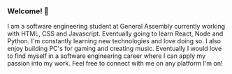 ### Welcome! 👋

I am a software engineering student at General Assembly currently working with HTML, CSS and Javascript. Eventually going to learn React, Node and Python. I'm constantly learning new technologies and love doing so. I also enjoy building PC's for gaming and creating music. Eventually I would love to find myself in a software engineering career where I can apply my passion into my work. Feel free to connect with me on any platform I'm on!

<!--
**noahsb96/noahsb96** is a ✨ _special_ ✨ repository because its `README.md` (this file) appears on your GitHub profile.

Here are some ideas to get you started:

- 🔭 I’m currently working on ...
- 🌱 I’m currently learning ...
- 👯 I’m looking to collaborate on ...
- 🤔 I’m looking for help with ...
- 💬 Ask me about ...
- 📫 How to reach me: ...
- 😄 Pronouns: ...
- ⚡ Fun fact: ...
-->
